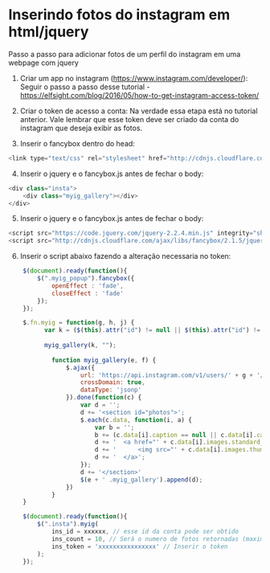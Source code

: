 # Inserindo fotos do instagram em html/jquery
Passo a passo para adicionar fotos de um perfil do instagram em uma webpage com jquery

1. Criar um app no instagram (https://www.instagram.com/developer/):
Seguir o passo a passo desse tutorial - https://elfsight.com/blog/2016/05/how-to-get-instagram-access-token/

2. Criar o token de acesso a conta:
Na verdade essa etapa está no tutorial anterior. Vale lembrar que esse token deve ser criado da conta do instagram que deseja exibir as fotos.

3. Inserir o fancybox dentro do head:

```javascript
<link type="text/css" rel="stylesheet" href="http://cdnjs.cloudflare.com/ajax/libs/fancybox/2.1.5/jquery.fancybox.min.css"/>
```

4. Inserir o jquery e o fancybox.js antes de fechar o body:

```javascript
<div class="insta">
	<div class="myig_gallery"></div>
</div>
```

5. Inserir o jquery e o fancybox.js antes de fechar o body:

```javascript
<script src="https://code.jquery.com/jquery-2.2.4.min.js" integrity="sha256-BbhdlvQf/xTY9gja0Dq3HiwQF8LaCRTXxZKRutelT44=" crossorigin="anonymous"></script>
<script src="http://cdnjs.cloudflare.com/ajax/libs/fancybox/2.1.5/jquery.fancybox.min.js"></script>
```

6. Inserir o script abaixo fazendo a alteração necessaria no token:

```javascript
	$(document).ready(function(){
		$(".myig_popup").fancybox({
			openEffect : 'fade',
			closeEffect : 'fade'
		});
	});

	$.fn.myig = function(g, h, j) {
	      var k = ($(this).attr("id") != null || $(this).attr("id") != undefined ? '#' + $(this).attr("id") : '.' + $(this).attr("class"));
	
	      myig_gallery(k, "");
	
	        function myig_gallery(e, f) {
	            $.ajax({
	                url: 'https://api.instagram.com/v1/users/' + g + '/media/recent/?access_token=' + j + '&count=' + h + '&max_id=' + f,
	                crossDomain: true,
	                dataType: 'jsonp'
	            }).done(function(c) {
	                var d = '';
	                d += '<section id="photos">';
	                $.each(c.data, function(i, a) {
	                    var b = '';
	                    b += (c.data[i].caption == null || c.data[i].caption == undefined ? Date(c.data[i].created_time) : c.data[i].caption.text + ' - ' + Date(c.data[i].created_time));
	                    d += '  <a href="' + c.data[i].images.standard_resolution.url.replace(/\\/, "") + '" class="myig_popup" rel="myig_popup">';
	                    d += '		<img src="' + c.data[i].images.thumbnail.url.replace(/\\/, "") + '" alt="" title="' + b + '">';
	                    d += '  </a>';
	                });
	                d += '</section>'
	                $(e + ' .myig_gallery').append(d);
	            })
	        }
	}

	$(document).ready(function(){
		$(".insta").myig(
			ins_id = xxxxxx, // esse id da conta pode ser obtido 
			ins_count = 10, // Será o numero de fotos retornadas (maximo de 20)
			ins_token = 'xxxxxxxxxxxxxxxx' // Inserir o token
		);
	});
```
